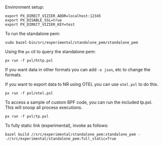 Environment setup:
```
export PX_DIRECT_VIZIER_ADDR=localhost:12345
export PX_DISABLE_SSL=true
export PX_DIRECT_VIZIER_KEY=test
```

To run the standalone pem:
```
sudo bazel-bin/src/experimental/standalone_pem/standalone_pem
```

Using the `px` cli to query the standalone pem:
```
px run -f pxl/http.pxl
```
If you want data in other formats you can add `-o json`, etc to change the formats.

If you want to export data to NR using OTEL you can use `otel.pxl` to do this.
```
px run -f pxl/otel.pxl
```

To access a sample of custom BPF code, you can run the included tp.pxl. This will snoop all process executions.
```
px run -f pxl/tp.pxl
```

To fully static link (experimental), invoke as follows:
```
bazel build //src/experimental/standalone_pem:standalone_pem --//src/experimental/standalone_pem:full_static=True
```
